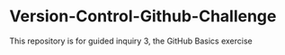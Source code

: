 # Version-Control-Github-Challenge
This repository is for guided inquiry 3, the GitHub Basics exercise
